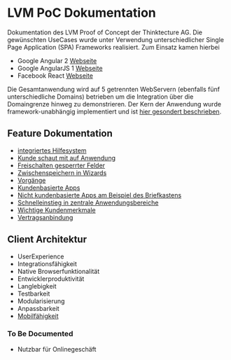 # LVM PoC Dokumentation

Dokumentation des LVM Proof of Concept der Thinktecture AG. Die gewünschten UseCases wurde unter Verwendung unterschiedlicher Single Page Application (SPA) Frameworks realisiert. Zum Einsatz kamen hierbei

 * Google Angular 2 [Webseite](https://angular.io/)
 * Google AngularJS 1 [Webseite](https://angularjs.org/)
 * Facebook React [Webseite](https://facebook.github.io/react/)

Die Gesamtanwendung wird auf 5 getrennten WebServern (ebenfalls fünf unterschiedliche Domains) betrieben um die Integration über die Domaingrenze hinweg zu demonstrieren. Der Kern der Anwendung wurde framework-unabhängig implementiert und ist [hier gesondert beschrieben](framework-independency.md).

## Feature Dokumentation

* [integriertes Hilfesystem](hilfesystem.md)
* [Kunde schaut mit auf Anwendung](privacy.md)
* [Freischalten gesperrter Felder](field-audit.md)
* [Zwischenspeichern in Wizards](complex-wizards.md)
* [Vorgänge](dossiers.md)
* [Kundenbasierte Apps](customer-related-apps.md)
* [Nicht kundenbasierte Apps am Beispiel des Briefkastens](plain-apps.md)
* [Schnelleinstieg in zentrale Anwendungsbereiche](app-quick-access.md)
* [Wichtige Kundenmerkmale](customer-metadata.md)
* [Vertragsanbindung](contract-component.md)

## Client Architektur

* UserExperience
* Integrationsfähigkeit
* Native Browserfunktionalität
* Entwicklerproduktivität
* Langlebigkeit
* Testbarkeit
* Modularisierung
* Anpassbarkeit
* [Mobilfähigkeit](mobilfaehigkeit.md)

### To Be Documented


* Nutzbar für Onlinegeschäft

